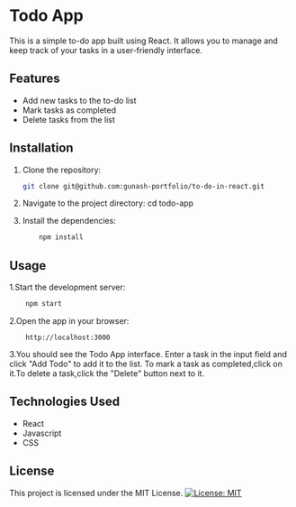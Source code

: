 # Todo App

This is a simple to-do app built using React. It allows you to manage and keep track of your tasks in a user-friendly interface.

## Features

- Add new tasks to the to-do list
- Mark tasks as completed
- Delete tasks from the list

## Installation

1. Clone the repository:

   ```bash
   git clone git@github.com:gunash-portfolio/to-do-in-react.git
2. Navigate to the project directory:
    cd todo-app
3. Install the dependencies:
    ```bash 
        npm install

## Usage
1.Start the development server:
```bash
    npm start
```
2.Open the app in your browser:
```arduino
    http://localhost:3000
```
3.You should see the Todo App interface. Enter a task in the input field and click "Add Todo" to add it to the list. To mark a task as completed,click on it.To delete a task,click the "Delete" button next to it.
## Technologies Used
- React
- Javascript
- CSS

## License
This project is licensed under the MIT License.
[![License: MIT](https://img.shields.io/badge/License-MIT-yellow.svg)](https://opensource.org/licenses/MIT)

